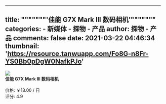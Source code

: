 
---
title: """""""'佳能 G7X Mark III 数码相机'"""""""
categories: 
    - 新媒体
    - 探物 - 产品
author: 探物 - 产品
comments: false
date: 2021-03-22 04:46:34
thumbnail: 'https://resource.tanwuapp.com/Fo8G-n8Fr-YS0Bb0pDgW0NafkPJo'
---

<div>   
<img src="https://resource.tanwuapp.com/Fo8G-n8Fr-YS0Bb0pDgW0NafkPJo" referrerpolicy="no-referrer"><br>
          <strong>佳能 G7X Mark III 数码相机</strong><br><br>
          价格: ￥18.00 / 日<br>
          评分: 4.9
          
</div>
            